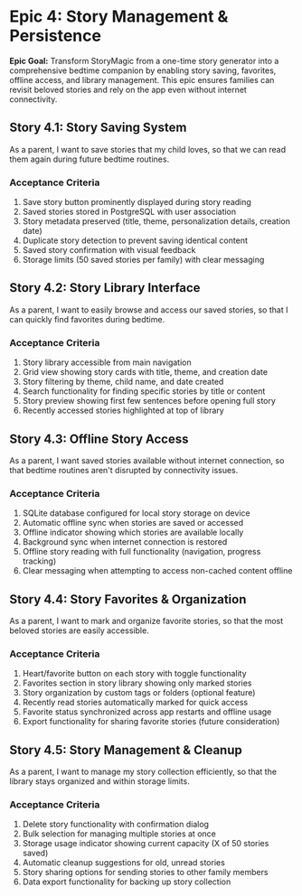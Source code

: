 # Epic 4: Story Management & Persistence

**Epic Goal:** Transform StoryMagic from a one-time story generator into a comprehensive bedtime companion by enabling story saving, favorites, offline access, and library management. This epic ensures families can revisit beloved stories and rely on the app even without internet connectivity.

## Story 4.1: Story Saving System

As a parent,
I want to save stories that my child loves,
so that we can read them again during future bedtime routines.

### Acceptance Criteria

1. Save story button prominently displayed during story reading
2. Saved stories stored in PostgreSQL with user association
3. Story metadata preserved (title, theme, personalization details, creation date)
4. Duplicate story detection to prevent saving identical content
5. Saved story confirmation with visual feedback
6. Storage limits (50 saved stories per family) with clear messaging

## Story 4.2: Story Library Interface

As a parent,
I want to easily browse and access our saved stories,
so that I can quickly find favorites during bedtime.

### Acceptance Criteria

1. Story library accessible from main navigation
2. Grid view showing story cards with title, theme, and creation date
3. Story filtering by theme, child name, and date created
4. Search functionality for finding specific stories by title or content
5. Story preview showing first few sentences before opening full story
6. Recently accessed stories highlighted at top of library

## Story 4.3: Offline Story Access

As a parent,
I want saved stories available without internet connection,
so that bedtime routines aren't disrupted by connectivity issues.

### Acceptance Criteria

1. SQLite database configured for local story storage on device
2. Automatic offline sync when stories are saved or accessed
3. Offline indicator showing which stories are available locally
4. Background sync when internet connection is restored
5. Offline story reading with full functionality (navigation, progress tracking)
6. Clear messaging when attempting to access non-cached content offline

## Story 4.4: Story Favorites & Organization

As a parent,
I want to mark and organize favorite stories,
so that the most beloved stories are easily accessible.

### Acceptance Criteria

1. Heart/favorite button on each story with toggle functionality
2. Favorites section in story library showing only marked stories
3. Story organization by custom tags or folders (optional feature)
4. Recently read stories automatically marked for quick access
5. Favorite status synchronized across app restarts and offline usage
6. Export functionality for sharing favorite stories (future consideration)

## Story 4.5: Story Management & Cleanup

As a parent,
I want to manage my story collection efficiently,
so that the library stays organized and within storage limits.

### Acceptance Criteria

1. Delete story functionality with confirmation dialog
2. Bulk selection for managing multiple stories at once
3. Storage usage indicator showing current capacity (X of 50 stories saved)
4. Automatic cleanup suggestions for old, unread stories
5. Story sharing options for sending stories to other family members
6. Data export functionality for backing up story collection
